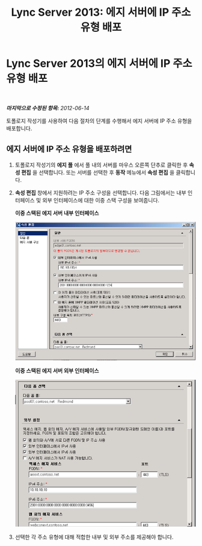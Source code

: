 ﻿---
title: 'Lync Server 2013: 에지 서버에 IP 주소 유형 배포'
TOCTitle: 에지 서버에 IP 주소 유형 배포
ms:assetid: 6e2fe7e8-6e90-4d1a-8fc5-e3be92c46571
ms:mtpsurl: https://technet.microsoft.com/ko-kr/library/JJ204984(v=OCS.15)
ms:contentKeyID: 49303972
ms.date: 08/10/2015
mtps_version: v=OCS.15
ms.translationtype: HT
---

# Lync Server 2013의 에지 서버에 IP 주소 유형 배포

 

_**마지막으로 수정된 항목:** 2012-06-14_

토폴로지 작성기를 사용하여 다음 절차의 단계를 수행해서 에지 서버에 IP 주소 유형을 배포합니다.

## 에지 서버에 IP 주소 유형을 배포하려면

1.  토폴로지 작성기의 **에지 풀** 에서 풀 내의 서버를 마우스 오른쪽 단추로 클릭한 후 **속성 편집** 을 선택합니다. 또는 서버를 선택한 후 **동작** 메뉴에서 **속성 편집** 을 클릭합니다.

2.  **속성 편집** 창에서 지원하려는 IP 주소 구성을 선택합니다. 다음 그림에서는 내부 인터페이스 및 외부 인터페이스에 대한 이중 스택 구성을 보여줍니다.
    
    **이중 스택된 에지 서버 내부 인터페이스**
    
    ![Lync Server 일반 속성 페이지](images/JJ204984.5b0883ee-b9f2-4a21-91a9-3286d0beb63b(OCS.15).png "Lync Server 일반 속성 페이지")
    
    **이중 스택된 에지 서버 외부 인터페이스**
    
    ![Lync Server 다음 홉/외부 구성 페이지](images/JJ204984.2aa00ce2-ba50-40aa-bbf1-78636016daf9(OCS.15).png "Lync Server 다음 홉/외부 구성 페이지")

3.  선택한 각 주소 유형에 대해 적합한 내부 및 외부 주소를 제공해야 합니다.

